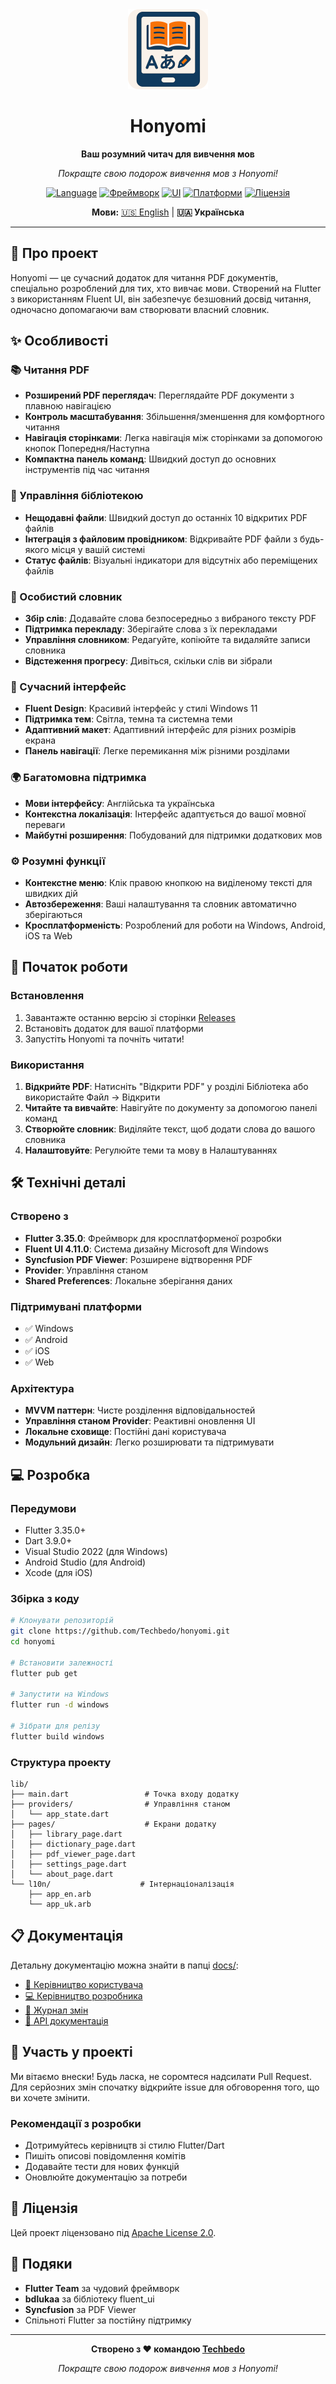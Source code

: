 <div align="center">
  <img src="assets/icons/icon.png" alt="Honyomi Icon" width="128" height="128">

  # Honyomi

  **Ваш розумний читач для вивчення мов**
  
  *Покращте свою подорож вивчення мов з Honyomi!*

  [![Language](https://img.shields.io/badge/Мова-Dart-0175C2?logo=dart&logoColor=white)](https://dart.dev/)
  [![Фреймворк](https://img.shields.io/badge/Фреймворк-Flutter-02569B?logo=flutter&logoColor=white)](https://flutter.dev/)
  [![UI](https://img.shields.io/badge/UI-Fluent%20Design-0078D4?logo=microsoft&logoColor=white)](https://github.com/bdlukaa/fluent_ui)
  [![Платформи](https://img.shields.io/badge/Платформи-Windows%20%7C%20Android%20%7C%20iOS%20%7C%20Web-lightgrey)](https://flutter.dev/docs/development/tools/sdk/release-notes/supported-platforms)
  [![Ліцензія](https://img.shields.io/badge/Ліцензія-Apache%202.0-green?logo=apache)](LICENSE)
  
  **Мови:** [🇺🇸 English](README.md) | **🇺🇦 Українська**
</div>

---



## 📖 Про проект

Honyomi — це сучасний додаток для читання PDF документів, спеціально розроблений для тих, хто вивчає мови. Створений на Flutter з використанням Fluent UI, він забезпечує безшовний досвід читання, одночасно допомагаючи вам створювати власний словник.

## ✨ Особливості

### 📚 Читання PDF
- **Розширений PDF переглядач**: Переглядайте PDF документи з плавною навігацією
- **Контроль масштабування**: Збільшення/зменшення для комфортного читання
- **Навігація сторінками**: Легка навігація між сторінками за допомогою кнопок Попередня/Наступна
- **Компактна панель команд**: Швидкий доступ до основних інструментів під час читання

### 📖 Управління бібліотекою
- **Нещодавні файли**: Швидкий доступ до останніх 10 відкритих PDF файлів
- **Інтеграція з файловим провідником**: Відкривайте PDF файли з будь-якого місця у вашій системі
- **Статус файлів**: Візуальні індикатори для відсутніх або переміщених файлів

### 📝 Особистий словник
- **Збір слів**: Додавайте слова безпосередньо з вибраного тексту PDF
- **Підтримка перекладу**: Зберігайте слова з їх перекладами
- **Управління словником**: Редагуйте, копіюйте та видаляйте записи словника
- **Відстеження прогресу**: Дивіться, скільки слів ви зібрали

### 🎨 Сучасний інтерфейс
- **Fluent Design**: Красивий інтерфейс у стилі Windows 11
- **Підтримка тем**: Світла, темна та системна теми
- **Адаптивний макет**: Адаптивний інтерфейс для різних розмірів екрана
- **Панель навігації**: Легке перемикання між різними розділами

### 🌍 Багатомовна підтримка
- **Мови інтерфейсу**: Англійська та українська
- **Контекстна локалізація**: Інтерфейс адаптується до вашої мовної переваги
- **Майбутні розширення**: Побудований для підтримки додаткових мов

### ⚙️ Розумні функції
- **Контекстне меню**: Клік правою кнопкою на виділеному тексті для швидких дій
- **Автозбереження**: Ваші налаштування та словник автоматично зберігаються
- **Кросплатформеність**: Розроблений для роботи на Windows, Android, iOS та Web

## 🚀 Початок роботи

### Встановлення

1. Завантажте останню версію зі сторінки [Releases](https://github.com/Techbedo/honyomi/releases)
2. Встановіть додаток для вашої платформи
3. Запустіть Honyomi та почніть читати!

### Використання

1. **Відкрийте PDF**: Натисніть "Відкрити PDF" у розділі Бібліотека або використайте Файл → Відкрити
2. **Читайте та вивчайте**: Навігуйте по документу за допомогою панелі команд
3. **Створюйте словник**: Виділяйте текст, щоб додати слова до вашого словника
4. **Налаштовуйте**: Регулюйте теми та мову в Налаштуваннях

## 🛠 Технічні деталі

### Створено з
- **Flutter 3.35.0**: Фреймворк для кросплатформеної розробки
- **Fluent UI 4.11.0**: Система дизайну Microsoft для Windows
- **Syncfusion PDF Viewer**: Розширене відтворення PDF
- **Provider**: Управління станом
- **Shared Preferences**: Локальне зберігання даних

### Підтримувані платформи
- ✅ Windows
- ✅ Android
- ✅ iOS
- ✅ Web

### Архітектура
- **MVVM паттерн**: Чисте розділення відповідальностей
- **Управління станом Provider**: Реактивні оновлення UI
- **Локальне сховище**: Постійні дані користувача
- **Модульний дизайн**: Легко розширювати та підтримувати

## 💻 Розробка

### Передумови
- Flutter 3.35.0+
- Dart 3.9.0+
- Visual Studio 2022 (для Windows)
- Android Studio (для Android)
- Xcode (для iOS)

### Збірка з коду

```bash
# Клонувати репозиторій
git clone https://github.com/Techbedo/honyomi.git
cd honyomi

# Встановити залежності
flutter pub get

# Запустити на Windows
flutter run -d windows

# Зібрати для релізу
flutter build windows
```

### Структура проекту
```
lib/
├── main.dart                 # Точка входу додатку
├── providers/                # Управління станом
│   └── app_state.dart
├── pages/                    # Екрани додатку
│   ├── library_page.dart
│   ├── dictionary_page.dart
│   ├── pdf_viewer_page.dart
│   ├── settings_page.dart
│   └── about_page.dart
└── l10n/                    # Інтернаціоналізація
    ├── app_en.arb
    └── app_uk.arb
```

## 📋 Документація

Детальну документацію можна знайти в папці [docs/](docs/):

- [📖 Керівництво користувача](docs/USER_GUIDE_uk.md)
- [💻 Керівництво розробника](docs/DEVELOPER_GUIDE.md)
- [📝 Журнал змін](docs/CHANGELOG.md)
- [🔧 API документація](docs/API.md)

## 🤝 Участь у проекті

Ми вітаємо внески! Будь ласка, не соромтеся надсилати Pull Request. Для серйозних змін спочатку відкрийте issue для обговорення того, що ви хочете змінити.

### Рекомендації з розробки
- Дотримуйтесь керівництв зі стилю Flutter/Dart
- Пишіть описові повідомлення комітів
- Додавайте тести для нових функцій
- Оновлюйте документацію за потреби

## 📄 Ліцензія

Цей проект ліцензовано під [Apache License 2.0](LICENSE).

## 🙏 Подяки

- **Flutter Team** за чудовий фреймворк
- **bdlukaa** за бібліотеку fluent_ui
- **Syncfusion** за PDF Viewer
- Спільноті Flutter за постійну підтримку

---

<div align="center">
  <strong>Створено з ❤️ командою <a href="https://techbedo.com">Techbedo</a></strong>
  
  *Покращте свою подорож вивчення мов з Honyomi!*
</div>
